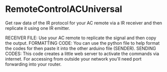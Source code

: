 # RemoteControlACUniversal
Get raw data of the IR protocol for your AC remote via a IR receiver and then replicate it using one IR emitter.

RECEIVER FILE: Use your AC remote to replicate the signal and then copy the output.
FORMATTING CODE: You can use the python file to help format the codes for then paste it into the other arduino file (SENDER).
SENDING CODES: This code creates a little web server to activate the commands via internet. For accessing from outside your network you'll need port forwarding into your router.
